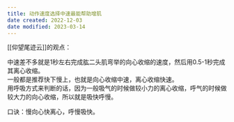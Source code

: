 ```yaml
---
title: 动作速度选择中速最能帮助增肌
date created: 2022-12-03
date modified: 2023-03-14
---
```


[[仰望尾迹云]]的观点：

中速差不多就是1秒左右完成肱二头肌弯举的向心收缩的速度，然后用0.5-1秒完成其离心收缩。  
一般都是推荐快下慢上，也就是向心收缩中速，离心收缩快速。  
用呼吸方式来判断的话，因为一般吸气的时候做较小力的离心收缩，呼气的时候做较大力的向心收缩，所以就是吸快呼慢。

口诀：慢向心快离心，呼慢吸快。
